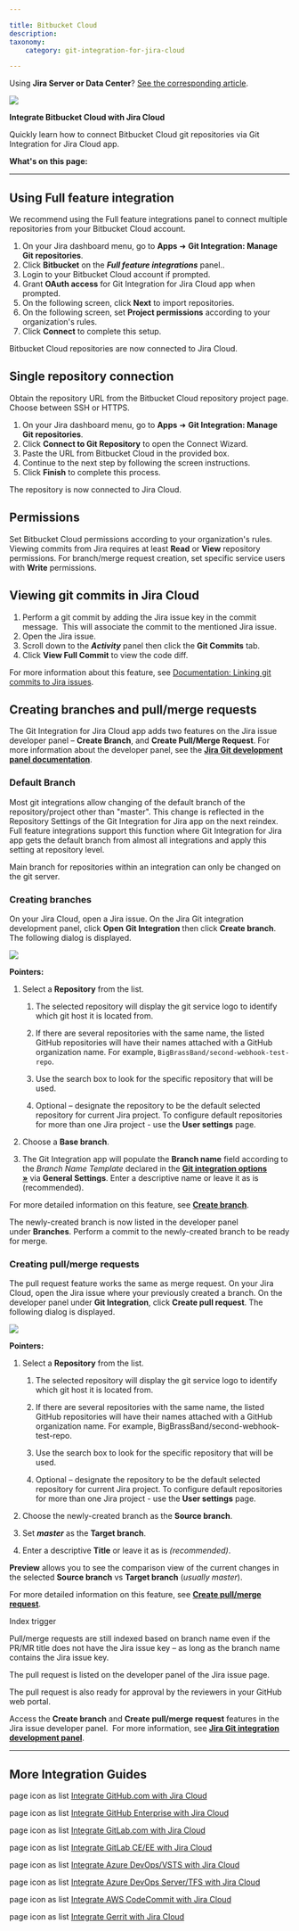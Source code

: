 ```yaml
---

title: Bitbucket Cloud
description:
taxonomy:
    category: git-integration-for-jira-cloud

---
```



Using **Jira Server or Data Center**? [See the corresponding article](https://bigbrassband.atlassian.net/wiki/x/JoDSB).

![](https://bigbrassband.com/confluence/images/bitbucket-banner-logo.png)

**Integrate Bitbucket Cloud with Jira Cloud**



Quickly learn how to connect Bitbucket Cloud git repositories via Git Integration for Jira Cloud app.

**What's on this page:**



* * *







## **Using Full feature integration**

We recommend using the Full feature integrations panel to connect multiple repositories from your Bitbucket Cloud account.

1.  On your Jira dashboard menu, go to **Apps** ➜ **Git Integration: Manage Git repositories**.
2.  Click **Bitbucket** on the **_Full feature integrations_** panel..
3.  Login to your Bitbucket Cloud account if prompted.
4.  Grant **OAuth access** for Git Integration for Jira Cloud app when prompted.
5.  On the following screen, click **Next** to import repositories.
6.  On the following screen, set **Project permissions** according to your organization's rules.
7.  Click **Connect** to complete this setup.

Bitbucket Cloud repositories are now connected to Jira Cloud.



## **Single repository connection**

Obtain the repository URL from the Bitbucket Cloud repository project page. Choose between SSH or HTTPS.

1.  On your Jira dashboard menu, go to **Apps** ➜ **Git Integration: Manage Git repositories**.
2.  Click **Connect to Git Repository** to open the Connect Wizard.
3.  Paste the URL from Bitbucket Cloud in the provided box.
4.  Continue to the next step by following the screen instructions.
5.  Click **Finish** to complete this process. 

The repository is now connected to Jira Cloud.



## **Permissions**

Set Bitbucket Cloud permissions according to your organization's rules. Viewing commits from Jira requires at least **Read** or **View** repository permissions. For branch/merge request creation, set specific service users with **Write** permissions.



## **Viewing git commits in Jira Cloud**

1.  Perform a git commit by adding the Jira issue key in the commit message.  This will associate the commit to the mentioned Jira issue.
2.  Open the Jira issue.
3.  Scroll down to the **_Activity_** panel then click the **Git Commits** tab.
4.  Click **View Full Commit** to view the code diff.

For more information about this feature, see [Documentation: Linking git commits to Jira issues](https://bigbrassband.atlassian.net/wiki/spaces/GITCLOUD/pages/1923025229 "/wiki/spaces/GITCLOUD/pages/1923025229").



## **Creating branches and pull/merge requests**

The Git Integration for Jira Cloud app adds two features on the Jira issue developer panel – **Create Branch**, and **Create Pull/Merge Request**. For more information about the developer panel, see the **[Jira Git development panel documentation](/wiki/spaces/GITCLOUD/pages/1923025809/Jira+Git+integration+development+panel)**.

### **Default Branch**

Most git integrations allow changing of the default branch of the repository/project other than "master". This change is reflected in the  Repository Settings of the Git Integration for Jira app on the next reindex. Full feature integrations support this function where Git Integration for Jira app gets the default branch from almost all integrations and apply this setting at repository level. 



Main branch for repositories within an integration can only be changed on the git server.

### **Creating branches**

On your Jira Cloud, open a Jira issue. On the Jira Git integration development panel, click **Open** **Git Integration** then click **Create branch**. The following dialog is displayed.

![](https://bigbrassband.atlassian.net/wiki/download/attachments/86343820/gitcloud-bitbucket-create-branch-dlg.png?version=1&modificationDate=1601463635612&cacheVersion=1&api=v2)

**Pointers:**

1.  Select a **Repository** from the list.

    1.  The selected repository will display the git service logo to identify which git host it is located from.
    2.  If there are several repositories with the same name, the listed GitHub repositories will have their names attached with a GitHub organization name. For example, `BigBrassBand/second-webhook-test-repo`.

    3.  Use the search box to look for the specific repository that will be used.

    4.  Optional – designate the repository to be the default selected repository for current Jira project. To configure default repositories for more than one Jira project - use the **User settings** page.

2.  Choose a **Base branch**.

3.  The Git Integration app will populate the **Branch name** field according to the _Branch Name Template_ declared in the **[Git integration options »](/wiki/spaces/GITCLOUD/pages/1207829137/Git+integration+options)** via **General Settings**. Enter a descriptive name or leave it as is (recommended).



For more detailed information on this feature, see [**Create branch**](https://bigbrassband.atlassian.net/git-integration-for-jira-cloud/Create-branch).

The newly-created branch is now listed in the developer panel under **Branches**. Perform a commit to the newly-created branch to be ready for merge.

### **Creating pull/merge requests**

The pull request feature works the same as merge request. On your Jira Cloud, open the Jira issue where your previously created a branch. On the developer panel under **Git Integration**, click **Create pull request**. The following dialog is displayed.

![](https://bigbrassband.atlassian.net/wiki/download/attachments/86343820/gitcloud-bitbucket-create-pull-req-dlg.png?version=1&modificationDate=1601464089328&cacheVersion=1&api=v2)

**Pointers:**

1.  Select a **Repository** from the list.

    1.  The selected repository will display the git service logo to identify which git host it is located from.

    2.  If there are several repositories with the same name, the listed GitHub repositories will have their names attached with a GitHub organization name. For example, BigBrassBand/second-webhook-test-repo.

    3.  Use the search box to look for the specific repository that will be used.

    4.  Optional – designate the repository to be the default selected repository for current Jira project. To configure default repositories for more than one Jira project - use the **User settings** page.

2.  Choose the newly-created branch as the **Source branch**.

3.  Set _**master**_ as the **Target branch**.

4.  Enter a descriptive **Title** or leave it as is _(recommended)_.




**Preview** allows you to see the comparison view of the current changes in the selected **Source branch** vs **Target branch** (_usually_ _master_).





For more detailed information on this feature, see [**Create pull/merge request**](/wiki/spaces/GITCLOUD/pages/733315235/Create+pull+or+merge+request).

Index trigger

Pull/merge requests are still indexed based on branch name even if the PR/MR title does not have the Jira issue key – as long as the branch name contains the Jira issue key.

The pull request is listed on the developer panel of the Jira issue page.

The pull request is also ready for approval by the reviewers in your GitHub web portal.

Access the **Create branch** and **Create pull/merge request** features in the Jira issue developer panel.  For more information, see **[Jira Git integration development panel](/wiki/spaces/GITCLOUD/pages/1923025809/Jira+Git+integration+development+panel)**.





* * *

## More Integration Guides

page icon as list [Integrate GitHub.com with Jira Cloud](/wiki/spaces/GITCLOUD/pages/82477058/GitHub.com)

page icon as list [Integrate GitHub Enterprise with Jira Cloud](/wiki/spaces/GITCLOUD/pages/85622870/GitHub+Enterprise+Server)

page icon as list [Integrate GitLab.com with Jira Cloud](/wiki/spaces/GITCLOUD/pages/85622895/GitLab.com)

page icon as list [Integrate GitLab CE/EE with Jira Cloud](/wiki/spaces/GITCLOUD/pages/85524528)

page icon as list [Integrate Azure DevOps/VSTS with Jira Cloud](/wiki/spaces/GITCLOUD/pages/86278279)

page icon as list [Integrate Azure DevOps Server/TFS with Jira Cloud](/wiki/spaces/GITCLOUD/pages/86409345)

page icon as list [Integrate AWS CodeCommit with Jira Cloud](/git-integration-for-jira-cloud/AWS-CodeCommit)

page icon as list [Integrate Gerrit with Jira Cloud](/wiki/spaces/GITCLOUD/pages/86474926/Gerrit)